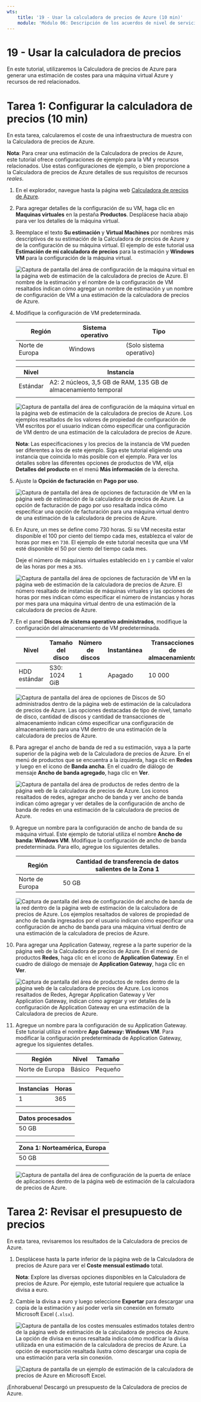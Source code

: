 ```yaml
---
wts:
    title: '19 - Usar la calculadora de precios de Azure (10 min)'
    module: 'Módulo 06: Descripción de los acuerdos de nivel de servicio y Azure Cost Management'
---
```

# 19 - Usar la calculadora de precios

En este tutorial, utilizaremos la Calculadora de precios de Azure para generar una estimación de costes para una máquina virtual Azure y recursos de red relacionados.

# Tarea 1: Configurar la calculadora de precios (10 min)

En esta tarea, calcularemos el coste de una infraestructura de muestra con la Calculadora de precios de Azure. 

**Nota**: Para crear una estimación de la Calculadora de precios de Azure, este tutorial ofrece configuraciones de ejemplo para la VM y recursos relacionados. Use estas configuraciones de ejemplo, o bien proporcione a la Calculadora de precios de Azure detalles de sus requisitos de recursos *reales*.

1. En el explorador, navegue hasta la página web [Calculadora de precios de Azure](https://azure.microsoft.com/es-es/pricing/calculator/).

2. Para agregar detalles de la configuración de su VM, haga clic en **Maquinas virtuales** en la pestaña **Productos**. Desplácese hacia abajo para ver los detalles de la máquina virtual. 

3. Reemplace el texto **Su estimación** y **Virtual Machines** por nombres más descriptivos de su estimación de la Calculadora de precios de Azure y de la configuración de su máquina virtual. El ejemplo de este tutorial usa **Estimación de mi calculadora de precios** para la estimación y **Windows VM** para la configuración de la máquina virtual.

   ![Captura de pantalla del área de configuración de la máquina virtual en la página web de estimación de la calculadora de precios de Azure. El nombre de la estimación y el nombre de la configuración de VM resaltados indican cómo agregar un nombre de estimación y un nombre de configuración de VM a una estimación de la calculadora de precios de Azure.](../images/1901.png)

4. Modifique la configuración de VM predeterminada.

    | Región | Sistema operativo | Tipo |
    |------|----------------|----|
    | Norte de Europa | Windows | (Solo sistema operativo) |
    | | |

    | Nivel | Instancia |
    |----|--------|
    | Estándar | A2: 2 núcleos, 3,5 GB de RAM, 135 GB de almacenamiento temporal |
    | | |

   ![Captura de pantalla del área de configuración de la máquina virtual en la página web de estimación de la calculadora de precios de Azure. Los ejemplos resaltados de los valores de propiedad de configuración de VM escritos por el usuario indican cómo especificar una configuración de VM dentro de una estimación de la calculadora de precios de Azure.](../images/1902.png)

    **Nota**: Las especificaciones y los precios de la instancia de VM pueden ser diferentes a los de este ejemplo. Siga este tutorial eligiendo una instancia que coincida lo más posible con el ejemplo. Para ver los detalles sobre las diferentes opciones de productos de VM, elija **Detalles del producto** en el menú **Más información** de la derecha.

5. Ajuste la **Opción de facturación** en **Pago por uso**.

   ![Captura de pantalla del área de opciones de facturación de VM en la página web de estimación de la calculadora de precios de Azure. La opción de facturación de pago por uso resaltada indica cómo especificar una opción de facturación para una máquina virtual dentro de una estimación de la calculadora de precios de Azure.](../images/1903.png)

6. En Azure, un mes se define como 730 horas. Si su VM necesita estar disponible el 100 por ciento del tiempo cada mes, establezca el valor de horas por mes en `730`. El ejemplo de este tutorial necesita que una VM esté disponible el 50 por ciento del tiempo cada mes.

    Deje el número de máquinas virtuales establecido en `1` y cambie el valor de las horas por mes a `365`.

   ![Captura de pantalla del área de opciones de facturación de VM en la página web de estimación de la calculadora de precios de Azure. El número resaltado de instancias de máquinas virtuales y las opciones de horas por mes indican cómo especificar el número de instancias y horas por mes para una máquina virtual dentro de una estimación de la calculadora de precios de Azure.](../images/1904.png)

7. En el panel **Discos de sistema operativo administrados**, modifique la configuración del almacenamiento de VM predeterminada.

    | Nivel | Tamaño del disco | Número de discos | Instantánea | Transacciones de almacenamiento |
    | ---- | --------- | --------------- | -------- | -------------------- |
    | HDD estándar | S30: 1024 GiB | 1 | Apagado | 10 000 |

   ![Captura de pantalla del área de opciones de Discos de SO administrados dentro de la página web de estimación de la calculadora de precios de Azure. Las opciones destacadas de tipo de nivel, tamaño de disco, cantidad de discos y cantidad de transacciones de almacenamiento indican cómo especificar una configuración de almacenamiento para una VM dentro de una estimación de la calculadora de precios de Azure.](../images/1905.png)

8. Para agregar el ancho de banda de red a su estimación, vaya a la parte superior de la página web de la Calculadora de precios de Azure. En el menú de productos que se encuentra a la izquierda, haga clic en **Redes** y luego en el icono de **Banda ancha**. En el cuadro de diálogo de mensaje **Ancho de banda agregado**, haga clic en **Ver**.

   ![Captura de pantalla del área de productos de redes dentro de la página web de la calculadora de precios de Azure. Los iconos resaltados de redes, agregar ancho de banda y ver ancho de banda indican cómo agregar y ver detalles de la configuración de ancho de banda de redes en una estimación de la calculadora de precios de Azure.](../images/1906.png)

9. Agregue un nombre para la configuración de ancho de banda de su máquina virtual. Este ejemplo de tutorial utiliza el nombre **Ancho de banda: Windows VM**. Modifique la configuración de ancho de banda predeterminada. Para ello, agregue los siguientes detalles.

    | Región | Cantidad de transferencia de datos salientes de la Zona 1 |
    | ------ | -------------------------------------- |
    | Norte de Europa | 50 GB |

   ![Captura de pantalla del área de configuración del ancho de banda de la red dentro de la página web de estimación de la calculadora de precios de Azure. Los ejemplos resaltados de valores de propiedad de ancho de banda ingresados por el usuario indican cómo especificar una configuración de ancho de banda para una máquina virtual dentro de una estimación de la calculadora de precios de Azure.](../images/1907.png)

10. Para agregar una Application Gateway, regrese a la parte superior de la página web de la Calculadora de precios de Azure. En el menú de productos **Redes**, haga clic en el icono de **Application Gateway**. En el cuadro de diálogo de mensaje de **Application Gateway**, haga clic en **Ver**.

    ![Captura de pantalla del área de productos de redes dentro de la página web de la calculadora de precios de Azure. Los iconos resaltados de Redes, Agregar Application Gateway y Ver Application Gateway, indican cómo agregar y ver detalles de la configuración de Application Gateway en una estimación de la Calculadora de precios de Azure.](../images/1908.png)

11. Agregue un nombre para la configuración de su Application Gateway. Este tutorial utiliza el nombre **App Gateway: Windows VM**. Para modificar la configuración predeterminada de Application Gateway, agregue los siguientes detalles.

    | Región | Nivel | Tamaño |
    | ------ | ---- | ---- |
    | Norte de Europa | Básico | Pequeño |
    | | |

    | Instancias | Horas |
    | ------- | ------- |
    | 1 | 365 |
    | | |

    | Datos procesados |
    | -------------- |
    | 50 GB |
    | | |

    | Zona 1: Norteamérica, Europa |
    | ----------------------------- |
    | 50 GB |
    | | |

    ![Captura de pantalla del área de configuración de la puerta de enlace de aplicaciones dentro de la página web de estimación de la calculadora de precios de Azure.](../images/1909.png)


# Tarea 2: Revisar el presupuesto de precios

En esta tarea, revisaremos los resultados de la Calculadora de precios de Azure. 

1. Desplácese hasta la parte inferior de la página web de la Calculadora de precios de Azure para ver el **Coste mensual estimado** total.

    **Nota**: Explore las diversas opciones disponibles en la Calculadora de precios de Azure. Por ejemplo, este tutorial requiere que actualice la divisa a euro.

2. Cambie la divisa a euro y luego seleccione **Exportar** para descargar una copia de la estimación y así poder verla sin conexión en formato Microsoft Excel (`.xlsx`).

    ![Captura de pantalla de los costes mensuales estimados totales dentro de la página web de estimación de la calculadora de precios de Azure. La opción de divisa en euros resaltada indica cómo modificar la divisa utilizada en una estimación de la calculadora de precios de Azure. La opción de exportación resaltada ilustra cómo descargar una copia de una estimación para verla sin conexión.](../images/1910.png)

    ![Captura de pantalla de un ejemplo de estimación de la calculadora de precios de Azure en Microsoft Excel.](../images/1911.png)

¡Enhorabuena! Descargó un presupuesto de la Calculadora de precios de Azure.